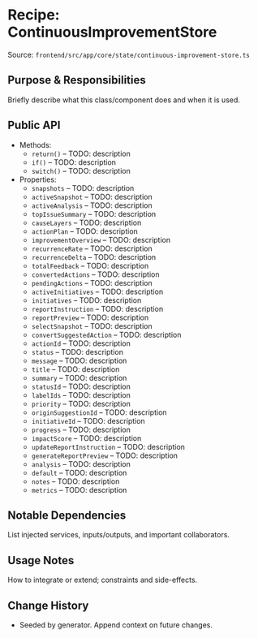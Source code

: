 # Recipe: ContinuousImprovementStore

Source: `frontend/src/app/core/state/continuous-improvement-store.ts`

## Purpose & Responsibilities
Briefly describe what this class/component does and when it is used.

## Public API
- Methods:
  - `return()` – TODO: description
  - `if()` – TODO: description
  - `switch()` – TODO: description
- Properties:
  - `snapshots` – TODO: description
  - `activeSnapshot` – TODO: description
  - `activeAnalysis` – TODO: description
  - `topIssueSummary` – TODO: description
  - `causeLayers` – TODO: description
  - `actionPlan` – TODO: description
  - `improvementOverview` – TODO: description
  - `recurrenceRate` – TODO: description
  - `recurrenceDelta` – TODO: description
  - `totalFeedback` – TODO: description
  - `convertedActions` – TODO: description
  - `pendingActions` – TODO: description
  - `activeInitiatives` – TODO: description
  - `initiatives` – TODO: description
  - `reportInstruction` – TODO: description
  - `reportPreview` – TODO: description
  - `selectSnapshot` – TODO: description
  - `convertSuggestedAction` – TODO: description
  - `actionId` – TODO: description
  - `status` – TODO: description
  - `message` – TODO: description
  - `title` – TODO: description
  - `summary` – TODO: description
  - `statusId` – TODO: description
  - `labelIds` – TODO: description
  - `priority` – TODO: description
  - `originSuggestionId` – TODO: description
  - `initiativeId` – TODO: description
  - `progress` – TODO: description
  - `impactScore` – TODO: description
  - `updateReportInstruction` – TODO: description
  - `generateReportPreview` – TODO: description
  - `analysis` – TODO: description
  - `default` – TODO: description
  - `notes` – TODO: description
  - `metrics` – TODO: description

## Notable Dependencies
List injected services, inputs/outputs, and important collaborators.

## Usage Notes
How to integrate or extend; constraints and side-effects.

## Change History
- Seeded by generator. Append context on future changes.
